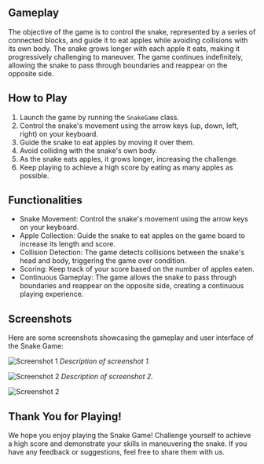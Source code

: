 ## Gameplay

The objective of the game is to control the snake, represented by a series of connected blocks, and guide it to eat apples while avoiding collisions with its own body. The snake grows longer with each apple it eats, making it progressively challenging to maneuver. The game continues indefinitely, allowing the snake to pass through boundaries and reappear on the opposite side.

## How to Play

1. Launch the game by running the `SnakeGame` class.
2. Control the snake's movement using the arrow keys (up, down, left, right) on your keyboard.
3. Guide the snake to eat apples by moving it over them.
4. Avoid colliding with the snake's own body.
5. As the snake eats apples, it grows longer, increasing the challenge.
6. Keep playing to achieve a high score by eating as many apples as possible.

## Functionalities

- Snake Movement: Control the snake's movement using the arrow keys on your keyboard.
- Apple Collection: Guide the snake to eat apples on the game board to increase its length and score.
- Collision Detection: The game detects collisions between the snake's head and body, triggering the game over condition.
- Scoring: Keep track of your score based on the number of apples eaten.
- Continuous Gameplay: The game allows the snake to pass through boundaries and reappear on the opposite side, creating a continuous playing experience.

## Screenshots

Here are some screenshots showcasing the gameplay and user interface of the Snake Game:

![Screenshot 1](https://drive.google.com/file/d/18d5BcMJ5gTozn7I5Ipob7I79haX22hI4/view?usp=sharing)
*Description of screenshot 1.*

![Screenshot 2](https://drive.google.com/file/d/1rt2PmsXRkOmKatZLnpSS04jWyT6WvBJK/view?usp=sharing)
*Description of screenshot 2.*

![Screenshot 2](https://drive.google.com/file/d/1dKY6_ckX4G88XxDtojLxYp4PFV-ORg84/view?usp=sharing)

## Thank You for Playing!

We hope you enjoy playing the Snake Game! Challenge yourself to achieve a high score and demonstrate your skills in maneuvering the snake. If you have any feedback or suggestions, feel free to share them with us.
